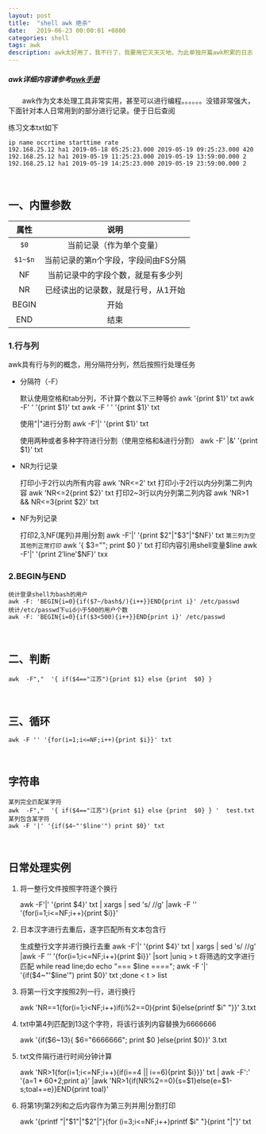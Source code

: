 ```yaml
---
layout: post
title:  "shell awk 绝杀"
date:   2019-06-23 00:00:01 +0800
categories: shell
tags: awk
description: awk太好用了，我不行了，我要用它灭天灭地，为此单独开篇awk积累的日志
---
```

##### awk详细内容请参考[awk手册](http://www.gnu.org/software/gawk/manual/gawk.html)

&emsp;&emsp;awk作为文本处理工具非常实用，甚至可以进行编程。。。。。。没错非常强大，下面针对本人日常用到的部分进行记录。便于日后查阅

练习文本txt如下

    ip name occrtime starttime rate
    192.168.25.12 ha1 2019-05-18 05:25:23.000 2019-05-19 09:25:23.000 420
    192.168.25.12 ha1 2019-05-19 11:25:23.000 2019-05-19 13:59:00.000 2
    192.168.25.12 ha1 2019-05-19 14:25:23.000 2019-05-19 23:59:00.000 2

&nbsp;

## 一、内置参数

|属性|说明|
|:-:|:-:|
|`$0`|当前记录（作为单个变量）|
|`$1~$n`|当前记录的第n个字段，字段间由FS分隔|
|NF|当前记录中的字段个数，就是有多少列|
|NR|已经读出的记录数，就是行号，从1开始|
|BEGIN|开始|
|END|结束|

### 1.行与列

awk具有行与列的概念，用分隔符分列，然后按照行处理任务

* 分隔符（-F）


    默认使用空格和tab分列，不计算个数以下三种等价
    awk '{print $1}' txt
    awk -F' ' '{print $1}' txt
    awk -F ' ' '{print $1}' txt


    使用"|"进行分割
    awk -F'|' '{print $1}' txt

    使用两种或者多种字符进行分割（使用空格和&进行分割）
    awk -F' |&' '{print $1}' txt

* NR为行记录


    打印小于2行以内所有内容
    awk 'NR<=2' txt
    打印小于2行以内分列第二列内容
    awk 'NR<=2{print $2}' txt
    打印2~3行以内分列第二列内容
    awk 'NR>1 && NR<=3{print $2}' txt

* NF为列记录


    打印2,3,NF(尾列)并用|分割
    awk -F'|' '{print $2"|"$3"|"$NF}' txt
    `第三列为空其他列正常打印`
    awk '{ $3=""; print $0 }' txt
    打印内容引用shell变量$line
    awk -F'|' '{print $2'$line'$NF}' txx

### 2.BEGIN与END

    统计登录shell为bash的用户
    awk -F: 'BEGIN{i=0}{if($7~/bash$/){i++}}END{print i}' /etc/passwd
    统计/etc/passwd下uid小于500的用户个数
    awk -F: 'BEGIN{i=0}{if($3<500){i++}}END{print i}' /etc/passwd

&nbsp;

## 二、判断

    awk  -F","  '{ if($4=="江苏"){print $1} else {print  $0} }

&nbsp;

## 三、循环

    awk -F '' '{for(i=1;i<=NF;i++){print $i}}' txt

&nbsp;

## 字符串

    某列完全匹配某字符
    awk  -F","  '{ if($4=="江苏"){print $1} else {print  $0} } '  test.txt
    某列包含某字符
    awk -F '|' '{if($4~"'$line'") print $0}' txt

&nbsp;

## 日常处理实例

1. 将一整行文件按照字符逐个换行


    awk -F'|' '{print $4}' txt | xargs | sed 's/ //g' |awk -F '' '{for(i=1;i<=NF;i++){print $i}}'

2. 日本汉字进行去重后，逐字匹配所有文本包含行


    生成整行文字并进行换行去重
    awk -F'|' '{print $4}' txt | xargs | sed 's/ //g' |awk -F '' '{for(i=1;i<=NF;i++){print $i}}' |sort |uniq  > t
    将筛选的文字进行匹配
    while read line;do echo "=== $line ===="; awk -F '|' '{if($4~"'$line'") print $0}' txt   ;done < t > list

3. 将第一行文字按照2列一行，进行换行


    awk  'NR==1{for(i=1;i<NF;i++)if(i%2==0){print $i}else{printf $i" "}}' 3.txt

4. txt中第4列匹配到13这个字符，将该行该列内容替换为6666666


    awk '{if($6~13){ $6="6666666"; print $0 }else{print $0}}' 3.txt

5. txt文件隔行进行时间分钟计算


    awk 'NR>1{for(i=1;i<=NF;i++){if(i==4 || i==6){print $i}}}' txt | awk -F':' '{a=$1*60+$2;print a}' |awk 'NR>1{if(NR%2==0){s=$1}else{e=$1-s;toal+=e}}END{print toal}'

6. 将第1列第2列和之后内容作为第三列并用|分割打印


    awk '{printf "|"$1"|"$2"|"}{for (i=3;i<=NF;i++)printf $i" "}{print "|"}' txt
